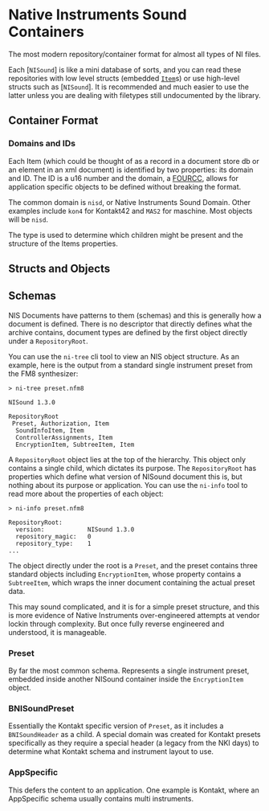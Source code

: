 # Native Instruments Sound Containers

The most modern repository/container format for almost all types of NI files.

Each [`NISound`] is like a mini database of sorts, and you can read these repositories with low
level structs (embedded [`Item`](crate::nisound::Item)s) or use high-level structs such as [`NISound`]. It is
recommended and much easier to use the latter unless you are dealing with filetypes still
undocumented by the library.

## Container Format

### Domains and IDs

Each Item (which could be thought of as a record in a document store db or an element in an xml document) is identified by two properties: its domain and ID. The ID is a u16 number and the domain, a [FOURCC](https://en.wikipedia.org/wiki/FourCC), allows for application specific objects to be defined without breaking the format.

The common domain is `nisd`, or Native Instruments Sound Domain. Other examples include `kon4` for Kontakt42 and `MAS2` for maschine. Most objects will be `nisd`.

The type is used to determine which children might be present and the structure of the Items properties.

## Structs and Objects

## Schemas

NIS Documents have patterns to them (schemas) and this is generally how a document is defined. There is no descriptor that directly defines what the archive contains, document types are defined by the first object directly under a `RepositoryRoot`.

You can use the `ni-tree` cli tool to view an NIS object structure. As an example, here is the output from a standard single instrument preset from the FM8 synthesizer:

```
> ni-tree preset.nfm8

NISound 1.3.0

RepositoryRoot
 Preset, Authorization, Item
  SoundInfoItem, Item
  ControllerAssignments, Item
  EncryptionItem, SubtreeItem, Item
```

A `RepositoryRoot` object lies at the top of the hierarchy. This object only contains a single child, which dictates its purpose. The `RepositoryRoot` has properties which define what version of NISound document this is, but nothing about its purpose or application. You can use the `ni-info` tool to read more about the properties of each object:

```
> ni-info preset.nfm8

RepositoryRoot:
  version:            NISound 1.3.0
  repository_magic:   0
  repository_type:    1
...
```

The object directly under the root is a `Preset`, and the preset contains three standard objects including `EncryptionItem`, whose property contains a `SubtreeItem`, which wraps the inner document containing the actual preset data.

This may sound complicated, and it is for a simple preset structure, and this is more evidence of Native Instruments over-engineered attempts at vendor lockin through complexity. But once fully reverse engineered and understood, it is manageable.

### Preset

By far the most common schema. Represents a single instrument preset, embedded inside another NISound container inside the `EncryptionItem` object.

### BNISoundPreset

Essentially the Kontakt specific version of `Preset`, as it includes a `BNISoundHeader` as a child. A special domain was created for Kontakt presets specifically as they require a special header (a legacy from the NKI days) to determine what Kontakt schema and instrument layout to use.

### AppSpecific

This defers the content to an application. One example is Kontakt, where an AppSpecific schema usually contains multi instruments.
